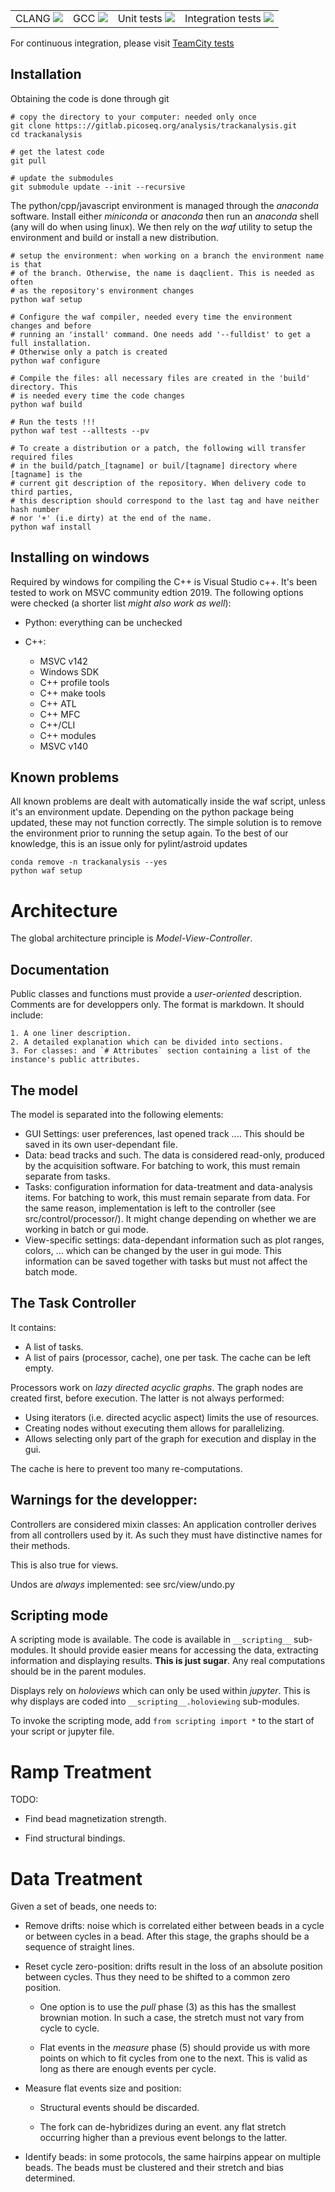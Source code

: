 <table>
<tr> <td>CLANG <a href=/viewType.html?buildTypeId=BuildClang&guest=1">
<img src="http://jupyter.depixus.org:8111/app/rest/builds/buildType:BuildClang/statusIcon"/>
</a></td>

<td>GCC <a href="http://jupyter.depixus.org:8111/viewType.html?buildTypeId=Trackanalysis_Build&guest=1">
<img src="http://jupyter.depixus.org:8111/app/rest/builds/buildType:Trackanalysis_Build/statusIcon"/>
</a></td>

<td>Unit tests <a href="http://jupyter.depixus.org:8111/viewType.html?buildTypeId=Trackanalysis_Test&guest=1">
<img src="http://jupyter.depixus.org:8111/app/rest/builds/buildType:Trackanalysis_Test/statusIcon"/>
</a></td>

<td>Integration tests <a href="http://jupyter.depixus.org:8111/viewType.html?buildTypeId=Trackanalysis_IntegrationTest&guest=1">
<img src="http://jupyter.depixus.org:8111/app/rest/builds/buildType:Trackanalysis_IntegrationTest/statusIcon"/>
</a></td>
</table>

For continuous integration, please visit [TeamCity tests](http://jupyter.depixus.com:8111/project/DAQClient?branch=&buildTypeTab=overview)

## Installation

Obtaining the code is done through git
```shell
# copy the directory to your computer: needed only once
git clone https:://gitlab.picoseq.org/analysis/trackanalysis.git
cd trackanalysis

# get the latest code
git pull

# update the submodules
git submodule update --init --recursive
```

The python/cpp/javascript environment is managed through the *anaconda* software.
Install either *miniconda* or *anaconda* then run an *anaconda* shell
(any will do when using linux). We then rely on the *waf* utility to setup the environment
and build or install a new distribution.

```shell
# setup the environment: when working on a branch the environment name is that
# of the branch. Otherwise, the name is daqclient. This is needed as often
# as the repository's environment changes
python waf setup

# Configure the waf compiler, needed every time the environment changes and before
# running an 'install' command. One needs add '--fulldist' to get a full installation.
# Otherwise only a patch is created
python waf configure

# Compile the files: all necessary files are created in the 'build' directory. This
# is needed every time the code changes
python waf build

# Run the tests !!!
python waf test --alltests --pv

# To create a distribution or a patch, the following will transfer required files
# in the build/patch_[tagname] or buil/[tagname] directory where [tagname] is the 
# current git description of the repository. When delivery code to third parties,
# this description should correspond to the last tag and have neither hash number
# nor '+' (i.e dirty) at the end of the name.
python waf install
```

## Installing on windows

Required by windows for compiling the C++ is Visual Studio c++. It's been tested
to work on MSVC community edtion 2019. The following options were checked
(a shorter list *might also work as well*):

* Python: everything can be unchecked
* C++:

  * MSVC v142
  * Windows SDK
  * C++ profile tools
  * C++ make tools
  * C++ ATL
  * C++ MFC
  * C++/CLI
  * C++ modules
  * MSVC v140

## Known problems

All known problems are dealt with automatically inside the waf script, unless it's
an environment update. Depending on the python package being updated, these may not
function correctly. The simple solution is to remove the environment prior to running
the setup again. To the best of our knowledge, this is an issue only for pylint/astroid
updates 

```shell
conda remove -n trackanalysis --yes
python waf setup
```

# Architecture

The global architecture principle is *Model-View-Controller*.

## Documentation

Public classes and functions must provide a *user-oriented* description. Comments
are for developpers only. The format is markdown. It should include:

    1. A one liner description.
    2. A detailed explanation which can be divided into sections.
    3. For classes: and `# Attributes` section containing a list of the
    instance's public attributes.

## The model

The model is separated into the following elements:

* GUI Settings: user preferences, last opened track .... This should be saved in its own user-dependant file.
* Data: bead tracks and such. The data is considered read-only, produced by the acquisition software.
  For batching to work, this must remain separate from tasks.
* Tasks: configuration information for data-treatment and data-analysis items.
  For batching to work, this must remain separate from data. For the same reason,
  implementation is left to the controller (see src/control/processor/). It might
  change depending on whether we are working in batch or gui mode.
* View-specific settings: data-dependant information such as plot ranges, colors,
  ... which can be changed by the user in gui mode. This information can be saved
  together with tasks but must not affect the batch mode.

## The Task Controller

It contains:

* A list of tasks.
* A list of pairs (processor, cache), one per task. The cache can be left empty.

Processors work on *lazy* *directed acyclic graphs*. The graph nodes are created
first, before execution. The latter is not always performed:
* Using iterators (i.e. directed acyclic aspect) limits the use of resources.
* Creating nodes without executing them allows for parallelizing.
* Allows selecting only part of the graph for execution and display in the gui.

The cache is here to prevent too many re-computations.

## Warnings for the developper:

Controllers are considered mixin classes: An application controller derives from
all controllers used by it. As such they must have distinctive names for their methods.

This is also true for views.

Undos are *always* implemented: see src/view/undo.py

## Scripting mode

A scripting mode is available. The code is available in `__scripting__` sub-modules.
It should provide easier means for accessing the data, extracting information and
displaying results. **This is just sugar**. Any real computations should be in the
parent modules.

Displays rely on *holoviews* which can only be used within *jupyter*. This is why
displays are coded into `__scripting__.holoviewing` sub-modules.

To invoke the scripting mode, add `from scripting import *` to the start of your
script or jupyter file.

# Ramp Treatment

TODO:

* Find bead magnetization strength.

* Find structural bindings.

# Data Treatment

Given a set of beads, one needs to:

* Remove drifts: noise which is correlated either between beads in a cycle or between
  cycles in a bead. After this stage, the graphs should be a sequence of straight lines.

* Reset cycle zero-position: drifts result in the loss of an absolute position between cycles.
  Thus they need to be shifted to a common zero position.

    * One option is to use the *pull* phase (3) as this has the smallest
      brownian motion. In such a case, the stretch must not vary from cycle to
      cycle.

    * Flat events in the *measure* phase (5) should provide us with more points 
    on which to fit cycles from one to the next. This is valid as long as there
    are enough events per cycle.

* Measure flat events size and position:

    * Structural events should be discarded.

    * The fork can de-hybridizes during an event. any flat stretch occurring
      higher than a previous event belongs to the latter.

* Identify beads: in some protocols, the same hairpins appear on multiple beads.
  The beads must be clustered and their stretch and bias determined.

